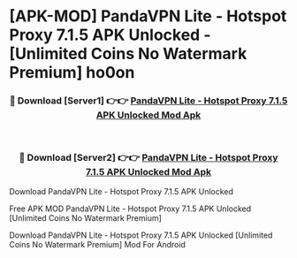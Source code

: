 # [APK-MOD] PandaVPN Lite - Hotspot Proxy 7.1.5 APK Unlocked - [Unlimited Coins No Watermark Premium] ho0on



<div align="center">
<h3>🔴 Download [Server1] 👉👉 <a href="https://momento.my/?title=PandaVPN_Lite_-_Hotspot_Proxy_7.1.5_APK_Unlocked">PandaVPN Lite - Hotspot Proxy 7.1.5 APK Unlocked Mod Apk</a></h3><br>

<h3>🔴 Download [Server2] 👉👉 <a href="https://momento.my/?title=PandaVPN_Lite_-_Hotspot_Proxy_7.1.5_APK_Unlocked">PandaVPN Lite - Hotspot Proxy 7.1.5 APK Unlocked Mod Apk</a></h3>
</div>



Download PandaVPN Lite - Hotspot Proxy 7.1.5 APK Unlocked 

Free APK MOD PandaVPN Lite - Hotspot Proxy 7.1.5 APK Unlocked [Unlimited Coins No Watermark Premium]

Download PandaVPN Lite - Hotspot Proxy 7.1.5 APK Unlocked [Unlimited Coins No Watermark Premium] Mod For Android
